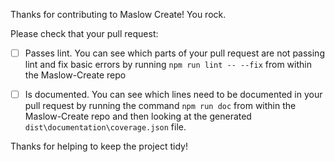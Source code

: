 Thanks for contributing to Maslow Create! You rock.

Please check that your pull request:

- [ ] Passes lint. You can see which parts of your pull request are not passing lint and fix basic errors by running `npm run lint -- --fix` from within the Maslow-Create repo

- [ ] Is documented. You can see which lines need to be documented in your pull request by running the command `npm run doc` from within the Maslow-Create repo and then looking at the generated `dist\documentation\coverage.json` file.

Thanks for helping to keep the project tidy!
